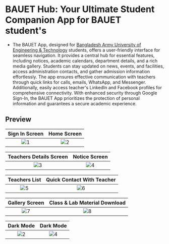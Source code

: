 # BAUET Hub: Your Ultimate Student Companion App for BAUET student's
-	The BAUET App, designed for [Bangladesh Army University of Engineering & Technology](https://bauet.ac.bd/) students, offers a user-friendly interface for seamless navigation. It provides a central hub for essential features, including notices, academic calendars, department details, and a rich media gallery. Students can stay updated on news, events, and facilities, access administration contacts, and gather admission information effortlessly. The app ensures effective communication with teachers through quick links for calls, emails, WhatsApp, and Messenger. Additionally, easily access teacher's LinkedIn and Facebook profiles for comprehensive connectivity. With enhanced security through Google Sign-In, the BAUET App prioritizes the protection of personal information and guarantees a secure academic experience.
## Preview


Sign In Screen             |  Home Screen              | 
:-------------------------:|:-------------------------:|
![1](https://user-images.githubusercontent.com/98076172/188306421-95df9695-6026-407a-8f9a-54eb827a3a8f.png) |  ![2](https://user-images.githubusercontent.com/98076172/188306441-536ac252-6f9a-404f-a4dd-50309763d43f.png)


Teachers Details Screen             |  Notice Screen              | 
:-------------------------:|:-------------------------:|
![3](https://user-images.githubusercontent.com/98076172/188306617-4d931cc7-e289-41fe-8a25-4af4d51801c7.png)|  ![4](https://user-images.githubusercontent.com/98076172/188306624-f43bb108-2be1-4396-a19e-03cd06ace7a6.png)


Teachers List              |  Quick Contact With Teacher              | 
:-------------------------:|:-------------------------:|
![5](https://user-images.githubusercontent.com/98076172/188306944-d5d2a67b-0ac0-43ff-943c-445da1ed751e.png) |  ![6](https://user-images.githubusercontent.com/98076172/188306965-8073bc34-c231-4e2f-9a6b-53d3d8681d35.png)



Gallery Screen            |  Class & Lab Material Download              | 
:-------------------------:|:-------------------------:|
![7](https://user-images.githubusercontent.com/98076172/188307018-2305c396-9da8-4f1a-b915-a1d425c4bc11.png) | ![8](https://user-images.githubusercontent.com/98076172/188307028-a881933e-6d7b-4fae-ac05-714fa2ad5a5d.png)


Dark Mode            |       Dark Mode |     
:-------------------------: | :-------------------------:
![2](https://user-images.githubusercontent.com/98076172/188307542-e336c76b-ebf8-4e02-9322-74792a5936fd.png) | ![4](https://user-images.githubusercontent.com/98076172/188307575-d97a262b-825f-4a3a-9422-bc7b3b77fb5c.png)

